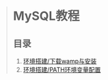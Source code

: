 > # MySQL教程
> ## 目录
>
> 1. [环境搭建/下载wamp与安装](Download&install.md)
> 1. [环境搭建/PATH环境变量配置](PATHConfiguration.md)
>
>
